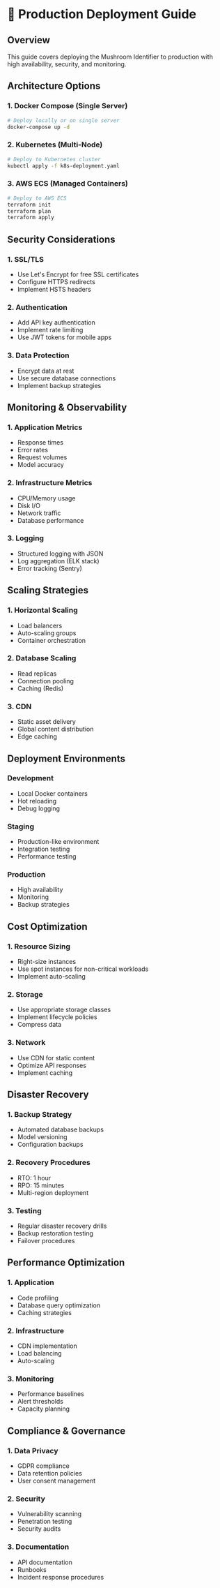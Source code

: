 
# 🚀 Production Deployment Guide

## Overview
This guide covers deploying the Mushroom Identifier to production with high availability, security, and monitoring.

## Architecture Options

### 1. Docker Compose (Single Server)
```bash
# Deploy locally or on single server
docker-compose up -d
```

### 2. Kubernetes (Multi-Node)
```bash
# Deploy to Kubernetes cluster
kubectl apply -f k8s-deployment.yaml
```

### 3. AWS ECS (Managed Containers)
```bash
# Deploy to AWS ECS
terraform init
terraform plan
terraform apply
```

## Security Considerations

### 1. SSL/TLS
- Use Let's Encrypt for free SSL certificates
- Configure HTTPS redirects
- Implement HSTS headers

### 2. Authentication
- Add API key authentication
- Implement rate limiting
- Use JWT tokens for mobile apps

### 3. Data Protection
- Encrypt data at rest
- Use secure database connections
- Implement backup strategies

## Monitoring & Observability

### 1. Application Metrics
- Response times
- Error rates
- Request volumes
- Model accuracy

### 2. Infrastructure Metrics
- CPU/Memory usage
- Disk I/O
- Network traffic
- Database performance

### 3. Logging
- Structured logging with JSON
- Log aggregation (ELK stack)
- Error tracking (Sentry)

## Scaling Strategies

### 1. Horizontal Scaling
- Load balancers
- Auto-scaling groups
- Container orchestration

### 2. Database Scaling
- Read replicas
- Connection pooling
- Caching (Redis)

### 3. CDN
- Static asset delivery
- Global content distribution
- Edge caching

## Deployment Environments

### Development
- Local Docker containers
- Hot reloading
- Debug logging

### Staging
- Production-like environment
- Integration testing
- Performance testing

### Production
- High availability
- Monitoring
- Backup strategies

## Cost Optimization

### 1. Resource Sizing
- Right-size instances
- Use spot instances for non-critical workloads
- Implement auto-scaling

### 2. Storage
- Use appropriate storage classes
- Implement lifecycle policies
- Compress data

### 3. Network
- Use CDN for static content
- Optimize API responses
- Implement caching

## Disaster Recovery

### 1. Backup Strategy
- Automated database backups
- Model versioning
- Configuration backups

### 2. Recovery Procedures
- RTO: 1 hour
- RPO: 15 minutes
- Multi-region deployment

### 3. Testing
- Regular disaster recovery drills
- Backup restoration testing
- Failover procedures

## Performance Optimization

### 1. Application
- Code profiling
- Database query optimization
- Caching strategies

### 2. Infrastructure
- CDN implementation
- Load balancing
- Auto-scaling

### 3. Monitoring
- Performance baselines
- Alert thresholds
- Capacity planning

## Compliance & Governance

### 1. Data Privacy
- GDPR compliance
- Data retention policies
- User consent management

### 2. Security
- Vulnerability scanning
- Penetration testing
- Security audits

### 3. Documentation
- API documentation
- Runbooks
- Incident response procedures
    